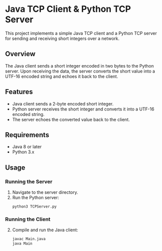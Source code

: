 # Java TCP Client & Python TCP Server

This project implements a simple Java TCP client and a Python TCP server for sending and receiving short integers over a network.

## Overview

The Java client sends a short integer encoded in two bytes to the Python server. Upon receiving the data, the server converts the short value into a UTF-16 encoded string and echoes it back to the client.

## Features

- Java client sends a 2-byte encoded short integer.
- Python server receives the short integer and converts it into a UTF-16 encoded string.
- The server echoes the converted value back to the client.

## Requirements

- Java 8 or later
- Python 3.x

## Usage

### Running the Server

1. Navigate to the server directory.
2. Run the Python server:
   ```sh
   python3 TCPServer.py
   ```

### Running the Client

2. Compile and run the Java client:
   ```sh
   javac Main.java
   java Main
   ```

